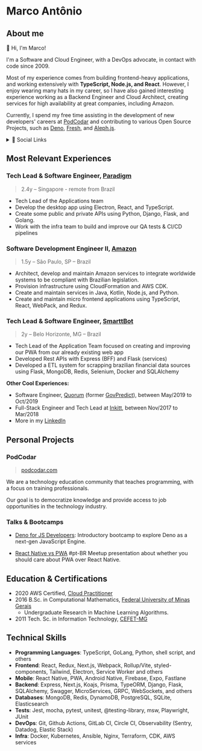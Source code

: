 # Marco Antônio

## About me

👋 Hi, I'm Marco!

I'm a Software and Cloud Engineer, with a DevOps advocate, in contact with code since 2009.

Most of my experience comes from building frontend-heavy applications, and working extensively with **TypeScript, Node.js, and React**. However, I enjoy wearing many hats in my career, so I have also gained interesting experience working as a Backend Engineer and Cloud Architect, creating services for high availability at great companies, including Amazon.

Currently, I spend my free time assisting in the development of new developers' careers at [PodCodar](https://podcodar.com) and contributing to various Open Source Projects, such as [Deno](https://deno.land), [Fresh](https://fresh.deno.dev), and [Aleph.js](https://aleph.deno.dev).

<details>
  <summary>🔗 Social Links</summary>
  
  - [github.com/marco-souza](https://github.com/marco-souza)
  - [in/masouzajunior](https://linkedin.com/in/masouzajunior)
  - [ma.souza.junior@gmail.com](mailto://ma.souza.junior@gmail.com)
  - [stackoverflow.com/marco-antônio](https://stackoverflow.com/marco-antônio)
</details>

## Most Relevant Experiences

### Tech Lead & Software Engineer, [Paradigm](https://paradigm.co)
> 2.4y – Singapore - remote from Brazil

- Tech Lead of the Applications team
- Develop the desktop app using Electron, React, and TypeScript.
- Create some public and private APIs using Python, Django, Flask, and Golang.
- Work with the infra team to build and improve our QA tests & CI/CD pipelines

### Software Development Engineer II, [Amazon](https://amazon.com)
> 1.5y – São Paulo, SP – Brazil

- Architect, develop and maintain Amazon services to integrate worldwide systems to be compliant with Brazilian legislation.
- Provision infrastructure using CloudFormation and AWS CDK.
- Create and maintain services in Java, Kotlin, Node.js, and Python.
- Create and maintain micro frontend applications using TypeScript, React, WebPack, and Redux.

### Tech Lead & Software Engineer, [SmarttBot](https://smarttBot.com)
> 2y – Belo Horizonte, MG – Brazil

- Tech Lead of the Application Team focused on creating and improving our PWA from our already existing web app
- Developed Rest APIs with Express (BFF) and Flask (services)
- Developed a ETL system for scrapping brazilian financial data sources using Flask, MongoDB, Redis, Selenium, Docker and SQLAlchemy

**Other Cool Experiences:**

- Software Engineer, [Quorum](https://quorum.us) (former [GovPredict](https://govpredict.com)), between May/2019 to Oct/2019
- Full-Stack Engineer and Tech Lead at [Inkitt](https://inkitt.com), between Nov/2017 to Mar/2018
- More in my [LinkedIn](https://linkedin.com/in/masouzajunior)


## Personal Projects

### PodCodar
> [podcodar.com](https://podcodar.com)  

We are a technology education community that teaches programming, with a focus on training professionals.

Our goal is to democratize knowledge and provide access to job opportunities in the technology industry.

### Talks & Bootcamps

- [Deno for JS Developers](https://marco-souza.notion.site/Deno-for-developers-f2e716b0697747159071a1b4b7d2d3b8):
Introductory bootcamp to explore Deno as a next-gen JavaScript Engine.

- [React Native vs PWA](https://github.com/marco-souza) #pt-BR 
Meetup presentation about whether you should care about PWA over React Native.

## Education & Certifications

- 2020 AWS Certified, [Cloud Practitioner](https://www.credly.com/badges/3e20fa2f-07c9-40aa-b486-9fbdaaef40fb?source=linked_in_profile)
- 2016 B.Sc. in Computational Mathematics, [Federal University of Minas Gerais](https://ufmg.br/)
  -  Undergraduate Research in Machine Learning Algorithms.
- 2011 Tech. Sc. in Information Technology, [CEFET-MG](https://www.cefetmg.br/)

## Technical Skills

- **Programming Languages**: TypeScript, GoLang, Python, shell script, and others
- **Frontend**: React, Redux, Next.js, Webpack, Rollup/Vite, styled-components, Tailwind, Electron, Service Worker and others
- **Mobile**: React Native, PWA, Android Native, Firebase, Expo, Fastlane
- **Backend**: Express, Next.js, Koajs, Prisma, TypeORM, Django, Flask, SQLAlchemy, Swagger, MicroServices, GRPC, WebSockets, and others 
- **Databases**: MongoDB, Redis, DynamoDB, PostgreSQL, SQLite, Elasticsearch
- **Tests**: Jest, mocha, pytest, unitest, @testing-library, msw, Playwright, JUnit
- **DevOps**: Git, Github Actions, GitLab CI, Circle CI, Observability (Sentry, Datadog, Elastic Stack)
- **Infra**: Docker, Kubernetes, Ansible, Nginx, Terraform, CDK, AWS services
